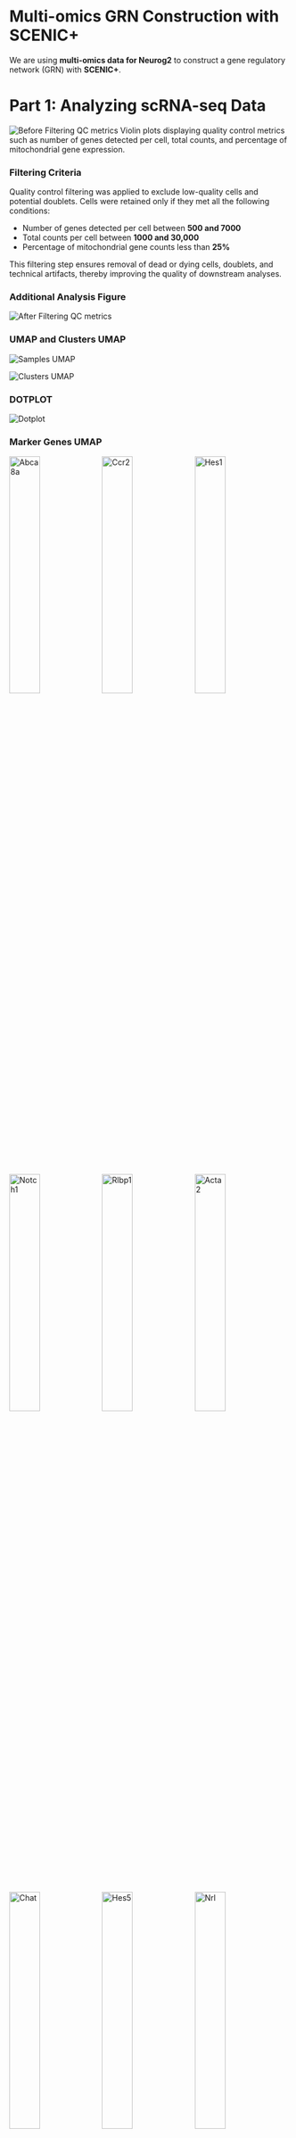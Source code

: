 # Multi-omics GRN Construction with SCENIC+  

We are using **multi-omics data for Neurog2** to construct a gene regulatory network (GRN) with **SCENIC+**.  

# Part 1: Analyzing scRNA-seq Data  

![Before Filtering QC metrics](figures/violin_QC.png)
Violin plots displaying quality control metrics such as number of genes detected per cell, total counts, and percentage of mitochondrial gene expression.

### Filtering Criteria

Quality control filtering was applied to exclude low-quality cells and potential doublets. Cells were retained only if they met all the following conditions:

- Number of genes detected per cell between **500 and 7000**  
- Total counts per cell between **1000 and 30,000**  
- Percentage of mitochondrial gene counts less than **25%**  

This filtering step ensures removal of dead or dying cells, doublets, and technical artifacts, thereby improving the quality of downstream analyses.


### Additional Analysis Figure
![After Filtering QC metrics](figures/violin_AfterQC.png)

### UMAP and Clusters UMAP


![Samples UMAP](figures/umap_clustered_mNeurog2_Samples.png)


![Clusters UMAP](figures/umap_clustered_mNeurog2_Clusters.png)

### DOTPLOT 
![Dotplot](figures/clustered_mNeurog2_Dotplot.png)

### Marker Genes UMAP

<img src="figures/umap_clustered_mNeurog2_Abca8a.png?v=3" alt="Abca8a" width="33%"><img src="figures/umap_clustered_mNeurog2_Ccr2.png?v=3" alt="Ccr2" width="33%"><img src="figures/umap_clustered_mNeurog2_Hes1.png?v=3" alt="Hes1" width="33%">
<img src="figures/umap_clustered_mNeurog2_Notch1.png?v=3" alt="Notch1" width="33%"><img src="figures/umap_clustered_mNeurog2_Rlbp1.png?v=3" alt="Rlbp1" width="33%"><img src="figures/umap_clustered_mNeurog2_Acta2.png?v=3" alt="Acta2" width="33%">
<img src="figures/umap_clustered_mNeurog2_Chat.png?v=3" alt="Chat" width="33%"><img src="figures/umap_clustered_mNeurog2_Hes5.png?v=3" alt="Hes5" width="33%"><img src="figures/umap_clustered_mNeurog2_Nrl.png?v=3" alt="Nrl" width="33%">
<img src="figures/umap_clustered_mNeurog2_Rpe65.png?v=3" alt="Rpe65" width="33%"><img src="figures/umap_clustered_mNeurog2_Apoe.png?v=3" alt="Apoe" width="33%">
<img src="figures/umap_clustered_mNeurog2_Insm1.png?v=3" alt="Insm1" width="33%"><img src="figures/umap_clustered_mNeurog2_Olig2.png?v=3" alt="Olig2" width="33%"><img src="figures/umap_clustered_mNeurog2_Sebox.png?v=3" alt="Sebox" width="33%">
<img src="figures/umap_clustered_mNeurog2_Aqp4.png?v=3" alt="Aqp4" width="33%"><img src="figures/umap_clustered_mNeurog2_Csf1r.png?v=3" alt="Csf1r" width="33%"><img src="figures/umap_clustered_mNeurog2_Isl1.png?v=3" alt="Isl1" width="33%">
<img src="figures/umap_clustered_mNeurog2_Otx2.png?v=3" alt="Otx2" width="33%"><img src="figures/umap_clustered_mNeurog2_Slc17a7.png?v=3" alt="Slc17a7" width="33%"><img src="figures/umap_clustered_mNeurog2_Arr3.png?v=3" alt="Arr3" width="33%">
<img src="figures/umap_clustered_mNeurog2_Elavl3.png?v=3" alt="Elavl3" width="33%"><img src="figures/umap_clustered_mNeurog2_Kcnj8.png?v=3" alt="Kcnj8" width="33%"><img src="figures/umap_clustered_mNeurog2_Pax2.png?v=3" alt="Pax2" width="33%">
<img src="figures/umap_clustered_mNeurog2_Slc1a3.png?v=3" alt="Slc1a3" width="33%"><img src="figures/umap_clustered_mNeurog2_Ascl1.png?v=3" alt="Ascl1" width="33%"><img src="figures/umap_clustered_mNeurog2_Elavl4.png?v=3" alt="Elavl4" width="33%">
<img src="figures/umap_clustered_mNeurog2_Lhx1.png?v=3" alt="Lhx1" width="33%"><img src="figures/umap_clustered_mNeurog2_Pax6.png?v=3" alt="Pax6" width="33%"><img src="figures/umap_clustered_mNeurog2_Slc6a9.png?v=3" alt="Slc6a9" width="33%">
<img src="figures/umap_clustered_mNeurog2_Atoh7.png?v=3" alt="Atoh7" width="33%"><img src="figures/umap_clustered_mNeurog2_Emx1.png?v=3" alt="Emx1" width="33%"><img src="figures/umap_clustered_mNeurog2_Lhx2.png?v=3" alt="Lhx2" width="33%">
<img src="figures/umap_clustered_mNeurog2_Pou4f2.png?v=3" alt="Pou4f2" width="33%"><img src="figures/umap_clustered_mNeurog2_Sox11.png?v=3" alt="Sox11" width="33%"><img src="figures/umap_clustered_mNeurog2_Bsn.png?v=3" alt="Bsn" width="33%">
<img src="figures/umap_clustered_mNeurog2_Foxn4.png?v=3" alt="Foxn4" width="33%"><img src="figures/umap_clustered_mNeurog2_Lhx4.png?v=3" alt="Lhx4" width="33%"><img src="figures/umap_clustered_mNeurog2_Prdm1.png?v=3" alt="Prdm1" width="33%">
<img src="figures/umap_clustered_mNeurog2_Sox9.png?v=3" alt="Sox9" width="33%"><img src="figures/umap_clustered_mNeurog2_Cabp5.png?v=3" alt="Cabp5" width="33%"><img src="figures/umap_clustered_mNeurog2_Gad1.png?v=3" alt="Gad1" width="33%">
<img src="figures/umap_clustered_mNeurog2_Malat1.png?v=3" alt="Malat1" width="33%"><img src="figures/umap_clustered_mNeurog2_Prdx6.png?v=3" alt="Prdx6" width="33%"><img src="figures/umap_clustered_mNeurog2_Tfap2a.png?v=3" alt="Tfap2a" width="33%">
<img src="figures/umap_clustered_mNeurog2_Calb1.png?v=3" alt="Calb1" width="33%"><img src="figures/umap_clustered_mNeurog2_Gfap.png?v=3" alt="Gfap" width="33%"><img src="figures/umap_clustered_mNeurog2_mt-Atp6.png?v=3" alt="mt-Atp6" width="33%">
<img src="figures/umap_clustered_mNeurog2_Rbfox3.png?v=3" alt="Rbfox3" width="33%"><img src="figures/umap_clustered_mNeurog2_Tie1.png?v=3" alt="Tie1" width="33%"><img src="figures/umap_clustered_mNeurog2_Calb2.png?v=3" alt="Calb2" width="33%">
<img src="figures/umap_clustered_mNeurog2_Glul.png?v=3" alt="Glul" width="33%"><img src="figures/umap_clustered_mNeurog2_Neurog2.png?v=3" alt="Neurog2" width="33%"><img src="figures/umap_clustered_mNeurog2_Rho.png?v=3" alt="Rho" width="33%">
<img src="figures/umap_clustered_mNeurog2_Vim.png?v=3" alt="Vim" width="33%">

### Annotations 

![Annotations ON](figures/annotated_clustered_mNeurog2_annotationsON.png)

![Annotations](figures/annotated_clustered_mNeurog2_annotations.png)


# Part 2: Analyzing scATAC Data  

![ATAC UMAP](ATAC_samples.png)

### Clustering 

![ATAC CLUSTERS](ATAC_clusters.png)





## Running Pycistopic pre step for Scenic+ 


#### QC 

![General QC TH1](TH1_qc.png)

![General QC TH2](TH2_qc.png)

![Barcode QC TH1](TH1_barcode_qc.png)

![Barcode QC TH2](TH2_barcode_qc.png)



## Cluctering after add scRNA metadata to ATAC 


![pycistopic clustering](metadata_UMAP_all_cells.png)

